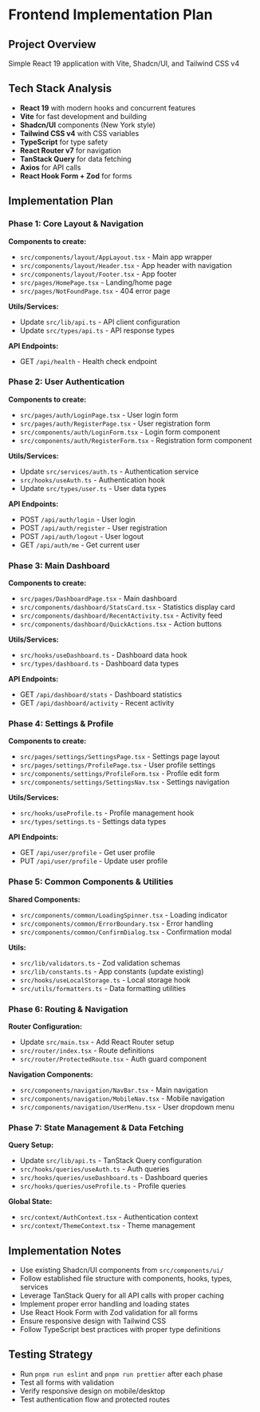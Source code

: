 # Frontend Implementation Plan

## Project Overview

Simple React 19 application with Vite, Shadcn/UI, and Tailwind CSS v4

## Tech Stack Analysis

- **React 19** with modern hooks and concurrent features
- **Vite** for fast development and building
- **Shadcn/UI** components (New York style)
- **Tailwind CSS v4** with CSS variables
- **TypeScript** for type safety
- **React Router v7** for navigation
- **TanStack Query** for data fetching
- **Axios** for API calls
- **React Hook Form + Zod** for forms

## Implementation Plan

### Phase 1: Core Layout & Navigation

**Components to create:**

- `src/components/layout/AppLayout.tsx` - Main app wrapper
- `src/components/layout/Header.tsx` - App header with navigation
- `src/components/layout/Footer.tsx` - App footer
- `src/pages/HomePage.tsx` - Landing/home page
- `src/pages/NotFoundPage.tsx` - 404 error page

**Utils/Services:**

- Update `src/lib/api.ts` - API client configuration
- Update `src/types/api.ts` - API response types

**API Endpoints:**

- GET `/api/health` - Health check endpoint

### Phase 2: User Authentication

**Components to create:**

- `src/pages/auth/LoginPage.tsx` - User login form
- `src/pages/auth/RegisterPage.tsx` - User registration form
- `src/components/auth/LoginForm.tsx` - Login form component
- `src/components/auth/RegisterForm.tsx` - Registration form component

**Utils/Services:**

- Update `src/services/auth.ts` - Authentication service
- `src/hooks/useAuth.ts` - Authentication hook
- Update `src/types/user.ts` - User data types

**API Endpoints:**

- POST `/api/auth/login` - User login
- POST `/api/auth/register` - User registration
- POST `/api/auth/logout` - User logout
- GET `/api/auth/me` - Get current user

### Phase 3: Main Dashboard

**Components to create:**

- `src/pages/DashboardPage.tsx` - Main dashboard
- `src/components/dashboard/StatsCard.tsx` - Statistics display card
- `src/components/dashboard/RecentActivity.tsx` - Activity feed
- `src/components/dashboard/QuickActions.tsx` - Action buttons

**Utils/Services:**

- `src/hooks/useDashboard.ts` - Dashboard data hook
- `src/types/dashboard.ts` - Dashboard data types

**API Endpoints:**

- GET `/api/dashboard/stats` - Dashboard statistics
- GET `/api/dashboard/activity` - Recent activity

### Phase 4: Settings & Profile

**Components to create:**

- `src/pages/settings/SettingsPage.tsx` - Settings page layout
- `src/pages/settings/ProfilePage.tsx` - User profile settings
- `src/components/settings/ProfileForm.tsx` - Profile edit form
- `src/components/settings/SettingsNav.tsx` - Settings navigation

**Utils/Services:**

- `src/hooks/useProfile.ts` - Profile management hook
- `src/types/settings.ts` - Settings data types

**API Endpoints:**

- GET `/api/user/profile` - Get user profile
- PUT `/api/user/profile` - Update user profile

### Phase 5: Common Components & Utilities

**Shared Components:**

- `src/components/common/LoadingSpinner.tsx` - Loading indicator
- `src/components/common/ErrorBoundary.tsx` - Error handling
- `src/components/common/ConfirmDialog.tsx` - Confirmation modal

**Utils:**

- `src/lib/validators.ts` - Zod validation schemas
- `src/lib/constants.ts` - App constants (update existing)
- `src/hooks/useLocalStorage.ts` - Local storage hook
- `src/utils/formatters.ts` - Data formatting utilities

### Phase 6: Routing & Navigation

**Router Configuration:**

- Update `src/main.tsx` - Add React Router setup
- `src/router/index.tsx` - Route definitions
- `src/router/ProtectedRoute.tsx` - Auth guard component

**Navigation Components:**

- `src/components/navigation/NavBar.tsx` - Main navigation
- `src/components/navigation/MobileNav.tsx` - Mobile navigation
- `src/components/navigation/UserMenu.tsx` - User dropdown menu

### Phase 7: State Management & Data Fetching

**Query Setup:**

- Update `src/lib/api.ts` - TanStack Query configuration
- `src/hooks/queries/useAuth.ts` - Auth queries
- `src/hooks/queries/useDashboard.ts` - Dashboard queries
- `src/hooks/queries/useProfile.ts` - Profile queries

**Global State:**

- `src/context/AuthContext.tsx` - Authentication context
- `src/context/ThemeContext.tsx` - Theme management

## Implementation Notes

- Use existing Shadcn/UI components from `src/components/ui/`
- Follow established file structure with components, hooks, types, services
- Leverage TanStack Query for all API calls with proper caching
- Implement proper error handling and loading states
- Use React Hook Form with Zod validation for all forms
- Ensure responsive design with Tailwind CSS
- Follow TypeScript best practices with proper type definitions

## Testing Strategy

- Run `pnpm run eslint` and `pnpm run prettier` after each phase
- Test all forms with validation
- Verify responsive design on mobile/desktop
- Test authentication flow and protected routes
